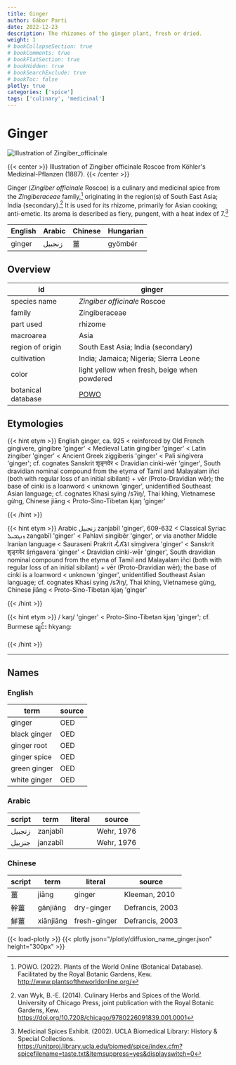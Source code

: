 ```yaml
---
title: Ginger
author: Gábor Parti
date: 2022-12-23
description: The rhizomes of the ginger plant, fresh or dried.
weight: 1
# bookCollapseSection: true
# bookComments: true
# bookFlatSection: true
# bookHidden: true
# bookSearchExclude: true
# bookToc: false
plotly: true
categories: ['spice']
tags: ['culinary', 'medicinal']
---
```


# Ginger

![Illustration of Zingiber_officinale](/images/kohler/ginger.png)

{{< center >}}
Illustration of Zingiber officinale Roscoe from Köhler's Medizinal-Pflanzen (1887).
{{< /center >}}

Ginger (*Zingiber officinale* Roscoe) is a culinary and medicinal spice from the *Zingiberaceae* family,[^powo] originating in the region(s) of South East Asia; India (secondary).[^van_wyk_culinary_2014] It is used for its rhizome, primarily for Asian cooking; anti-emetic. Its aroma is described as fiery, pungent, with a heat index of 7.[^ucla_medicinal_2002]

|English|Arabic|Chinese|Hungarian|
|-------|------|-------|---------|
| ginger|زنجبيل|   薑   | gyömbér |

## Overview

|        id        |                       ginger                      |
|------------------|---------------------------------------------------|
|   species name   |            *Zingiber officinale* Roscoe           |
|      family      |                   Zingiberaceae                   |
|     part used    |                      rhizome                      |
|     macroarea    |                        Asia                       |
| region of origin |         South East Asia; India (secondary)        |
|    cultivation   |       India; Jamaica; Nigeria; Sierra Leone       |
|       color      |    light yellow when fresh, beige when powdered   |
|botanical database|[POWO](https://powo.science.kew.org/taxon/798372-1)|

## Etymologies

{{< hint etym >}}
English ginger, ca. 925 < reinforced by Old French gingivere, gingibre 'ginger' < Medieval Latin gingiber 'ginger' < Latin zingiber 'ginger' < Ancient Greek ziggiberis 'ginger' < Pali siṅgivera 'ginger'; cf. cognates Sanskrit शृङ्गवेर < Dravidian cinki-wēr 'ginger', South dravidian nominal compound from the etyma of Tamil and Malayalam iñci (both with regular loss of an initial sibilant) + vēr (Proto-Dravidian wēr); the base of cinki is a loanword < unknown 'ginger', unidentified Southeast Asian language; cf. cognates Khasi sying /sʔiŋ/, Thai khing, Vietnamese gừng, Chinese jiāng < Proto-Sino-Tibetan kjaŋ 'ginger'

{{< /hint >}}

{{< hint etym >}}
Arabic زنجبيل zanjabīl 'ginger', 609-632 < Classical Syriac ܙܢܓܒܝܠ zangabīl 'ginger' < Pahlavi singibēr 'ginger', or via another Middle Iranian language < Sauraseni Prakrit 𑀲𑀺𑀁𑀕𑀺𑀯𑁂𑀭 siṃgivera 'ginger' < Sanskrit शृङ्गवेर śṛṅgavera 'ginger' < Dravidian cinki-wēr 'ginger', South dravidian nominal compound from the etyma of Tamil and Malayalam iñci (both with regular loss of an initial sibilant) + vēr (Proto-Dravidian wēr); the base of cinki is a loanword < unknown 'ginger', unidentified Southeast Asian language; cf. cognates Khasi sying /sʔiŋ/, Thai khing, Vietnamese gừng, Chinese jiāng < Proto-Sino-Tibetan kjaŋ 'ginger'

{{< /hint >}}

{{< hint etym >}}
/ kaŋ/ 'ginger' < Proto-Sino-Tibetan kjaŋ 'ginger'; cf. Burmese ချင်း hkyang:

{{< /hint >}}

***

## Names

### English

|    term    |source|
|------------|------|
|   ginger   |  OED |
|black ginger|  OED |
| ginger root|  OED |
|ginger spice|  OED |
|green ginger|  OED |
|white ginger|  OED |

### Arabic

|script|  term  |literal|  source  |
|------|--------|-------|----------|
|زنجبيل|zanjabīl|       |Wehr, 1976|
|جنزبيل|janzabīl|       |Wehr, 1976|

### Chinese

|script|   term  |   literal  |     source    |
|------|---------|------------|---------------|
|   薑  |  jiāng  |   ginger   | Kleeman, 2010 |
|  幹薑  | gānjiāng| dry-ginger |Defrancis, 2003|
|  鮮薑  |xiānjiāng|fresh-ginger|Defrancis, 2003|

{{< load-plotly >}}
{{< plotly json="/plotly/diffusion_name_ginger.json" height="300px" >}}

[^powo]: POWO. (2022). Plants of the World Online (Botanical Database). Facilitated by the Royal Botanic Gardens, Kew. http://www.plantsoftheworldonline.org/
[^van_wyk_culinary_2014]: van Wyk, B.-E. (2014). Culinary Herbs and Spices of the World. University of Chicago Press, joint publication with the Royal Botanic Gardens, Kew. https://doi.org/10.7208/chicago/9780226091839.001.0001
[^ucla_medicinal_2002]: Medicinal Spices Exhibit. (2002). UCLA Biomedical Library: History & Special Collections. https://unitproj.library.ucla.edu/biomed/spice/index.cfm?spicefilename=taste.txt&itemsuppress=yes&displayswitch=0

